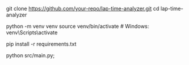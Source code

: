git clone https://github.com/your-repo/lap-time-analyzer.git
   cd lap-time-analyzer

python -m venv venv
   source venv/bin/activate  # Windows: venv\Scripts\activate

pip install -r requirements.txt

python src/main.py;